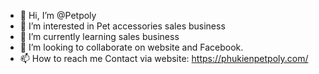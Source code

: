 - 👋 Hi, I’m @Petpoly
- 👀 I’m interested in Pet accessories sales business
- 🌱 I’m currently learning sales business
- 💞️ I’m looking to collaborate on website and Facebook.
- 📫 How to reach me Contact via website: https://phukienpetpoly.com/

<!---
Petpoly/Petpoly is a ✨ special ✨ repository because its `README.md` (this file) appears on your GitHub profile.
You can click the Preview link to take a look at your changes.
--->
